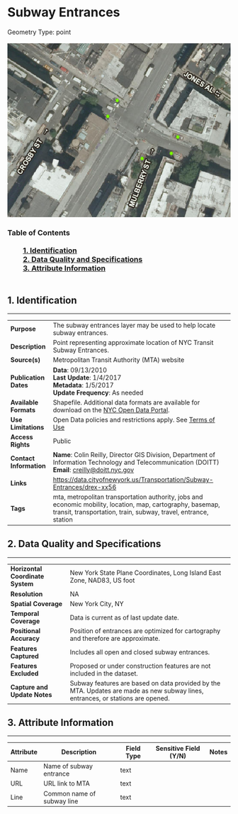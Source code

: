 # Subway Entrances
Geometry Type: point<br><br>![image](https://github.com/CityOfNewYork/nyc-geo-metadata/blob/master/Images/SubwayEntrances.PNG)

### Table of Contents<br><br>&nbsp;&nbsp;&nbsp;&nbsp;&nbsp;&nbsp;&nbsp;&nbsp;&nbsp;[**1. Identification**](#1-identification)<br>&nbsp;&nbsp;&nbsp;&nbsp;&nbsp;&nbsp;&nbsp;&nbsp;&nbsp;[**2. Data Quality and Specifications**](#2-data-quality-and-specifications)<br>&nbsp;&nbsp;&nbsp;&nbsp;&nbsp;&nbsp;&nbsp;&nbsp;&nbsp;[**3. Attribute Information**](#3-attribute-information)<br><br>
## 1. Identification
---------------------------------------------
|     |     |
| --- | --- |
**Purpose** |The subway entrances layer may be used to help locate subway entrances. 
**Description** |Point representing approximate location of NYC Transit Subway Entrances. 
**Source(s)** |Metropolitan Transit Authority (MTA) website
**Publication Dates** |**Data**: 09/13/2010<br>**Last Update**: 1/4/2017<br>**Metadata**: 1/5/2017<br>**Update Frequency**: As needed
**Available Formats** |Shapefile. Additional data formats are available for download on the [NYC Open Data Portal](https://data.cityofnewyork.us/Transportation/Subway-Entrances/drex-xx56).
**Use Limitations** |Open Data policies and restrictions apply. See [Terms of Use](http://www.nyc.gov/html/data/terms.html)
**Access Rights** |Public
**Contact Information** |**Name**: Colin Reilly, Director GIS Division, Department of Information Technology and Telecommunication (DOITT)<br>**Email**: creilly@doitt.nyc.gov
**Links** |https://data.cityofnewyork.us/Transportation/Subway-Entrances/drex-xx56
**Tags** |mta, metropolitan transportation authority, jobs and economic mobility, location, map, cartography, basemap, transit, transportation, train, subway, travel, entrance, station
## 2. Data Quality and Specifications
---------------------------------------------
|     |     |
| --- | --- |
**Horizontal Coordinate System** |New York State Plane Coordinates, Long Island East Zone, NAD83, US foot
**Resolution** |NA
**Spatial Coverage** |New York City, NY
**Temporal Coverage** |Data is current as of last update date.
**Positional Accuracy** |Position of entrances are optimized for cartography and therefore are approximate. 
**Features Captured** |Includes all open and closed subway entrances. 
**Features Excluded** |Proposed or under construction features are not included in the dataset. 
**Capture and Update Notes** |Subway features are based on data provided by the MTA. Updates are made as new subway lines, entrances, or stations are opened. 
## 3. Attribute Information
---------------------------------------------
| Attribute | Description | Field Type | Sensitive Field (Y/N) | Notes| 
|------------ | ------------- | -------- | ----------- | ----------|
| Name | Name of subway entrance | text | 
| URL | URL link to MTA | text | 
| Line | Common name of subway line | text | 
